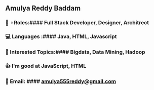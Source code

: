 ## Amulya Reddy Baddam
### 🙋‍ ♀️Roles:#### Full Stack Developer, Designer, Architrect
### 💻 Languages :#### Java, HTML, Javascript
### 🧠 Interested Topics:#### Bigdata, Data Mining, Hadoop
### 👍 I'm good at JavaScript, HTML
### 📧 Email: #### amulya555reddy@gmail.com


